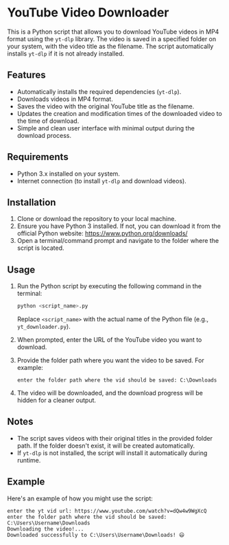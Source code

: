 # YouTube Video Downloader

This is a Python script that allows you to download YouTube videos in MP4 format using the `yt-dlp` library. The video is saved in a specified folder on your system, with the video title as the filename. The script automatically installs `yt-dlp` if it is not already installed.

## Features
- Automatically installs the required dependencies (`yt-dlp`).
- Downloads videos in MP4 format.
- Saves the video with the original YouTube title as the filename.
- Updates the creation and modification times of the downloaded video to the time of download.
- Simple and clean user interface with minimal output during the download process.

## Requirements
- Python 3.x installed on your system.
- Internet connection (to install `yt-dlp` and download videos).

## Installation
1. Clone or download the repository to your local machine.
2. Ensure you have Python 3 installed. If not, you can download it from the official Python website: https://www.python.org/downloads/
3. Open a terminal/command prompt and navigate to the folder where the script is located.

## Usage
1. Run the Python script by executing the following command in the terminal:

    ```bash
    python <script_name>.py
    ```

    Replace `<script_name>` with the actual name of the Python file (e.g., `yt_downloader.py`).

2. When prompted, enter the URL of the YouTube video you want to download.

3. Provide the folder path where you want the video to be saved. For example:

    ```
    enter the folder path where the vid should be saved: C:\Downloads
    ```

4. The video will be downloaded, and the download progress will be hidden for a cleaner output.

## Notes
- The script saves videos with their original titles in the provided folder path. If the folder doesn't exist, it will be created automatically.
- If `yt-dlp` is not installed, the script will install it automatically during runtime.

## Example
Here's an example of how you might use the script:

```plaintext
enter the yt vid url: https://www.youtube.com/watch?v=dQw4w9WgXcQ
enter the folder path where the vid should be saved: C:\Users\Username\Downloads
Downloading the video!...
Downloaded successfully to C:\Users\Username\Downloads! 😃
